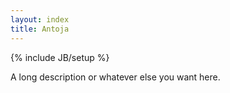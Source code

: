 ```yaml
---
layout: index
title: Antoja
---
```

{% include JB/setup %}

A long description or whatever else you want here.
